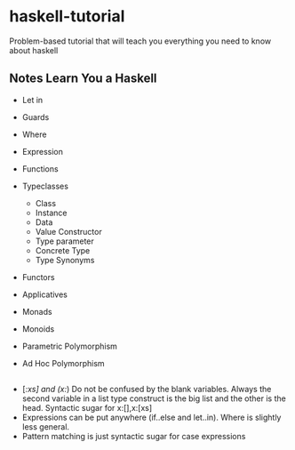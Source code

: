 # haskell-tutorial
Problem-based tutorial that will teach you everything you need to know about haskell

## Notes Learn You a Haskell
- Let in 
- Guards 
- Where
- Expression
- Functions 
- Typeclasses
  - Class 
  - Instance 
  - Data
  - Value Constructor 
  - Type parameter 
  - Concrete Type
  - Type Synonyms
- Functors
- Applicatives
- Monads
- Monoids 


- Parametric Polymorphism 
- Ad Hoc Polymorphism


## 
- [_:xs] and (x:_) Do not be confused by the blank variables. Always the second variable in a list type construct is the big list and the other is the head. Syntactic sugar for x:[],x:[xs]
- Expressions can be put anywhere (if..else and let..in). Where is slightly less general.
- Pattern matching is just syntactic sugar for case expressions
